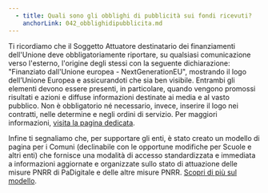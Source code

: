 ```yaml
---
  - title: Quali sono gli obblighi di pubblicità sui fondi ricevuti?
    anchorLink: 042_obblighidipubblicita.md
---
```


Ti ricordiamo che il Soggetto Attuatore destinatario dei finanziamenti dell'Unione deve obbligatoriamente riportare, su qualsiasi comunicazione verso l'esterno, l'origine degli stessi con la seguente dichiarazione: "Finanziato dall'Unione europea - NextGenerationEU", mostrando il logo dell’Unione Europea e assicurandoti che sia ben visibile. Entrambi gli elementi devono essere presenti, in particolare, quando vengono promossi risultati e azioni e diffuse informazioni destinate ai media e al vasto pubblico. Non è obbligatorio né necessario, invece, inserire il logo nei contratti, nelle determine e negli ordini di servizio. Per maggiori informazioni, [visita la pagina dedicata][1].

Infine ti segnaliamo che, per supportare gli enti, è stato creato un modello di pagina per i Comuni (declinabile con le opportune modifiche per Scuole e altri enti) che fornisce una modalità di accesso standardizzata e immediata a informazioni aggiornate e organizzate sullo stato di attuazione delle misure PNRR di PaDigitale e delle altre misure PNRR. [Scopri di più sul modello][2].

[1]: https://ec.europa.eu/regional_policy/en/information/logos_downloadcenter/ 'Download centre for visual elements'
[2]: https://docs.italia.it/italia/designers-italia/design-comuni-docs/it/versione-corrente/modello-sito-comunale/attuazione-misure-pnrr.html 'Attuazione misure PNRR'
